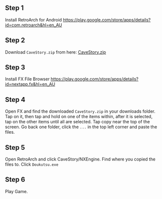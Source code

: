 ## Step 1

Install RetroArch for Android
https://play.google.com/store/apps/details?id=com.retroarch&hl=en_AU

## Step 2
Download `CaveStory.zip` from here: [CaveStory.zip](./CaveStory.zip)

## Step 3

Install FX File Browser
https://play.google.com/store/apps/details?id=nextapp.fx&hl=en_AU

## Step 4
Open FX and find the downloaded `CaveStory.zip` in your downloads folder.
Tap on it, then tap and hold on one of the items within, after it is selected, tap on the other items until all are selected.
Tap copy near the top of the screen.
Go back one folder, click the `...` in the top left corner and paste the files.

## Step 5
Open RetroArch and click CaveStory/NXEngine.
Find where you copied the files to.
Click `Doukutsu.exe`

## Step 6
Play Game.